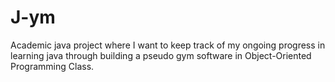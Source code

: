 # J-ym
Academic java project where I want to keep track of my ongoing progress in learning java through building a pseudo gym software in Object-Oriented Programming Class.

